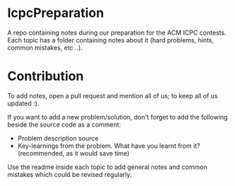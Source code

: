 # IcpcPreparation
A repo containing notes during our preparation for the ACM ICPC contests. Each topic has a folder containing notes about it (hard problems, hints, common mistakes, etc ..). 
# Contribution
To add notes, open a pull request and mention all of us; to keep all of us updated :).

If you want to add a new problem/solution, don't forget to add the following beside the source code as a comment: 
- Problem description source
- Key-learnings from the problem. What have you learnt from it? (recommended, as it would save time)

Use the readme inside each topic to add general notes and common mistakes which could be revised regularly.

